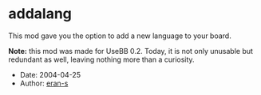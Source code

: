 addalang
========

This mod gave you the option to add a new language to your board.

**Note:** this mod was made for UseBB 0.2. Today, it is not only unusable but redundant as well, leaving nothing more than a curiosity.

* Date: 2004-04-25
* Author: [eran-s](http://sourceforge.net/users/eran-s/)
